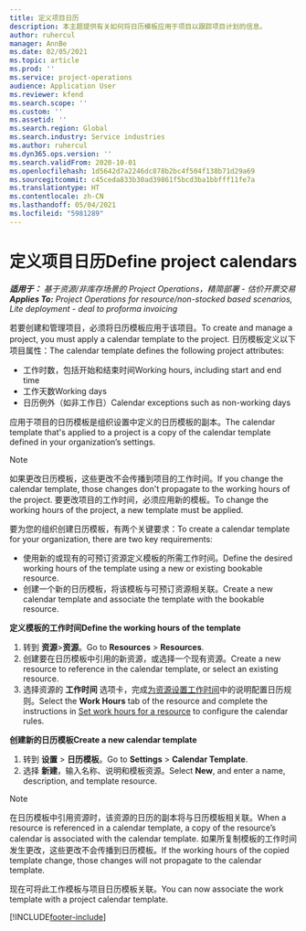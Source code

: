 ```yaml
---
title: 定义项目日历
description: 本主题提供有关如何将日历模板应用于项目以跟踪项目计划的信息。
author: ruhercul
manager: AnnBe
ms.date: 02/05/2021
ms.topic: article
ms.prod: ''
ms.service: project-operations
audience: Application User
ms.reviewer: kfend
ms.search.scope: ''
ms.custom: ''
ms.assetid: ''
ms.search.region: Global
ms.search.industry: Service industries
ms.author: ruhercul
ms.dyn365.ops.version: ''
ms.search.validFrom: 2020-10-01
ms.openlocfilehash: 1d5642d7a2246dc878b2bc4f504f138b71d29a69
ms.sourcegitcommit: c45ceda833b30ad39861f5bcd3ba1bbfff11fe7a
ms.translationtype: HT
ms.contentlocale: zh-CN
ms.lasthandoff: 05/04/2021
ms.locfileid: "5981289"
---
```

# <a name="define-project-calendars"></a><span data-ttu-id="b13a6-103">定义项目日历</span><span class="sxs-lookup"><span data-stu-id="b13a6-103">Define project calendars</span></span>

<span data-ttu-id="b13a6-104">_**适用于：** 基于资源/非库存场景的 Project Operations，精简部署 - 估价开票交易_</span><span class="sxs-lookup"><span data-stu-id="b13a6-104">_**Applies To:** Project Operations for resource/non-stocked based scenarios, Lite deployment - deal to proforma invoicing_</span></span>

<span data-ttu-id="b13a6-105">若要创建和管理项目，必须将日历模板应用于该项目。</span><span class="sxs-lookup"><span data-stu-id="b13a6-105">To create and manage a project, you must apply a calendar template to the project.</span></span> <span data-ttu-id="b13a6-106">日历模板定义以下项目属性：</span><span class="sxs-lookup"><span data-stu-id="b13a6-106">The calendar template defines the following project attributes:</span></span>

- <span data-ttu-id="b13a6-107">工作时数，包括开始和结束时间</span><span class="sxs-lookup"><span data-stu-id="b13a6-107">Working hours, including start and end time</span></span>
- <span data-ttu-id="b13a6-108">工作天数</span><span class="sxs-lookup"><span data-stu-id="b13a6-108">Working days</span></span>
- <span data-ttu-id="b13a6-109">日历例外（如非工作日）</span><span class="sxs-lookup"><span data-stu-id="b13a6-109">Calendar exceptions such as non-working days</span></span>

<span data-ttu-id="b13a6-110">应用于项目的日历模板是组织设置中定义的日历模板的副本。</span><span class="sxs-lookup"><span data-stu-id="b13a6-110">The calendar template that's applied to a project is a copy of the calendar template defined in your organization’s settings.</span></span>

> [!NOTE]
> <span data-ttu-id="b13a6-111">如果更改日历模板，这些更改不会传播到项目的工作时间。</span><span class="sxs-lookup"><span data-stu-id="b13a6-111">If you change the calendar template, those changes don't propagate to the working hours of the project.</span></span> <span data-ttu-id="b13a6-112">要更改项目的工作时间，必须应用新的模板。</span><span class="sxs-lookup"><span data-stu-id="b13a6-112">To change the working hours of the project, a new template must be applied.</span></span>

<span data-ttu-id="b13a6-113">要为您的组织创建日历模板，有两个关键要求：</span><span class="sxs-lookup"><span data-stu-id="b13a6-113">To create a calendar template for your organization, there are two key requirements:</span></span>

- <span data-ttu-id="b13a6-114">使用新的或现有的可预订资源定义模板的所需工作时间。</span><span class="sxs-lookup"><span data-stu-id="b13a6-114">Define the desired working hours of the template using a new or existing bookable resource.</span></span>
- <span data-ttu-id="b13a6-115">创建一个新的日历模板，将该模板与可预订资源相关联。</span><span class="sxs-lookup"><span data-stu-id="b13a6-115">Create a new calendar template and associate the template with the bookable resource.</span></span>

<span data-ttu-id="b13a6-116">**定义模板的工作时间**</span><span class="sxs-lookup"><span data-stu-id="b13a6-116">**Define the working hours of the template**</span></span>

1. <span data-ttu-id="b13a6-117">转到 **资源**\>**资源**。</span><span class="sxs-lookup"><span data-stu-id="b13a6-117">Go to **Resources** \> **Resources**.</span></span>
2. <span data-ttu-id="b13a6-118">创建要在日历模板中引用的新资源，或选择一个现有资源。</span><span class="sxs-lookup"><span data-stu-id="b13a6-118">Create a new resource to reference in the calendar template, or select an existing resource.</span></span>
3. <span data-ttu-id="b13a6-119">选择资源的 **工作时间** 选项卡，完成[为资源设置工作时间](https://docs.microsoft.com/dynamics365/field-service/set-work-hours-resource)中的说明配置日历规则。</span><span class="sxs-lookup"><span data-stu-id="b13a6-119">Select the **Work Hours** tab of the resource and complete the instructions in [Set work hours for a resource](https://docs.microsoft.com/dynamics365/field-service/set-work-hours-resource) to configure the calendar rules.</span></span>

<span data-ttu-id="b13a6-120">**创建新的日历模板**</span><span class="sxs-lookup"><span data-stu-id="b13a6-120">**Create a new calendar template**</span></span>

1. <span data-ttu-id="b13a6-121">转到 **设置** \> **日历模板**。</span><span class="sxs-lookup"><span data-stu-id="b13a6-121">Go to **Settings** \> **Calendar Template**.</span></span>
2. <span data-ttu-id="b13a6-122">选择 **新建**，输入名称、说明和模板资源。</span><span class="sxs-lookup"><span data-stu-id="b13a6-122">Select **New**, and enter a name, description, and template resource.</span></span>

> [!NOTE]
> <span data-ttu-id="b13a6-123">在日历模板中引用资源时，该资源的日历的副本将与日历模板相关联。</span><span class="sxs-lookup"><span data-stu-id="b13a6-123">When a resource is referenced in a calendar template, a copy of the resource’s calendar is associated with the calendar template.</span></span> <span data-ttu-id="b13a6-124">如果所复制模板的工作时间发生更改，这些更改不会传播到日历模板。</span><span class="sxs-lookup"><span data-stu-id="b13a6-124">If the working hours of the copied template change, those changes will not propagate to the calendar template.</span></span>

<span data-ttu-id="b13a6-125">现在可将此工作模板与项目日历模板关联。</span><span class="sxs-lookup"><span data-stu-id="b13a6-125">You can now associate the work template with a project calendar template.</span></span>


[!INCLUDE[footer-include](../includes/footer-banner.md)]

